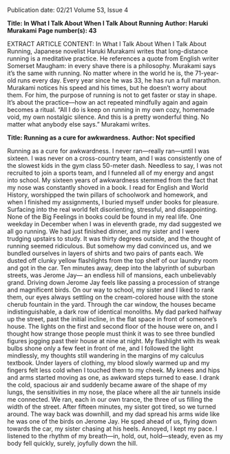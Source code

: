 Publication date: 02/21
Volume 53, Issue 4

**Title: In What I Talk About When I Talk About Running**
**Author: Haruki Murakami**
**Page number(s): 43**

EXTRACT ARTICLE CONTENT:
In What I Talk About When I Talk About Running, Japanese novelist Haruki Murakami writes that long-distance running is a meditative practice. He references a quote from English writer Somerset Maugham: in every shave there is a philosophy. 
Murakami says it’s the same with running. No matter where in the world he is, the 71-year-old runs every day. Every year since he was 33, he has run a full marathon. Murakami notices his speed and his times, but he doesn’t worry about them. For him, the purpose of running is not to get faster or stay in shape. It’s about the practice––how an act repeated mindfully again and again becomes a ritual. 
“All I do is keep on running in my own cozy, homemade void, my own nostalgic silence. And this is a pretty wonderful thing. No matter what anybody else says.” Murakami writes.


**Title: Running as a cure for awkwardness.**
**Author: Not specified**

Running as a cure for awkwardness.
I never ran—really ran—until I was sixteen. 
I was never on a cross-country team, and I was consistently one of the slowest kids in the gym class 50-meter dash. Needless to say, I was not recruited to join a sports team, and I funneled all of my energy and angst into school.
My sixteen years of awkwardness stemmed from the fact that my nose was constantly shoved in a book. I read for English and World History, worshipped the twin pillars of schoolwork and homework, and when I finished my assignments, I buried myself under books for pleasure. Surfacing into the real world felt disorienting, stressful, and disappointing. None of the Big Feelings in books could be found in my real life.
One weekday in December when I was in eleventh grade, my dad suggested we all go running. We had just finished dinner, and my sister and I were trudging upstairs to study. It was thirty degrees outside, and the thought of running seemed ridiculous. But somehow my dad convinced us, and we bundled ourselves in layers of shirts and two pairs of pants each. We dusted off clunky yellow flashlights from the top shelf of our laundry room and got in the car.
Ten minutes away, deep into the labyrinth of suburban streets, was Jerome Jay— an endless hill of mansions, each unbelievably grand. Driving down Jerome Jay feels like passing a procession of strange and magnificent birds. On our way to school, my sister and I liked to rank them, our eyes always settling on the cream-colored house with the stone cherub fountain in the yard. 
Through the car window, the houses became indistinguishable, a dark row of identical monoliths. My dad parked halfway up the street, past the initial incline, in the flat space in front of someone’s house. The lights on the first and second floor of the house were on, and I thought how strange those people must think it was to see three bundled figures jogging past their house at nine at night. 
My flashlight with its weak bulbs shone only a few feet in front of me, and I followed the light mindlessly, my thoughts still wandering in the margins of my calculus textbook. Under layers of clothing, my blood slowly warmed up and my fingers felt less cold when I touched them to my cheek. My knees and hips and arms started moving as one, as awkward steps turned to ease. I drank the cold, spacious air and suddenly became aware of the shape of my lungs, the sensitivities in my nose, the place where all the air tunnels inside me connected. 
We ran, each in our own trance, the three of us filling the width of the street. After fifteen minutes, my sister got tired, so we turned around. The way back was downhill, and my dad spread his arms wide like he was one of the birds on Jerome Jay. He sped ahead of us, flying down towards the car, my sister chasing at his heels. Annoyed, I kept my pace. I listened to the rhythm of my breath—in, hold, out, hold—steady, even as my body fell quickly, surely, joyfully down the hill.